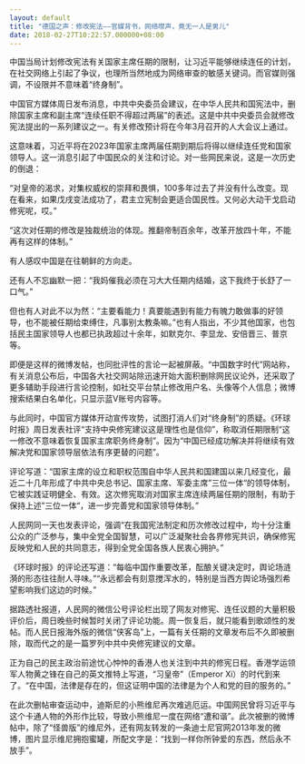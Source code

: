 ```yaml
---
layout: default
title: "德国之声：修改宪法——官媒背书，网络噤声，竟无一人是男儿"
date: 2018-02-27T10:22:57.000000+08:00
---
```


中国当局计划修改宪法有关国家主席任期的限制，让习近平能够继续连任的计划，在社交网络上引起了争议，也理所当然地成为网络审查的敏感关键词。而官媒则强调，不设限并不意味着“终身制”。

中国官方媒体周日发布消息，中共中央委员会建议，在中华人民共和国宪法中，删除国家主席和副主席“连续任职不得超过两届”的表述。这是中共中央委员会就修改宪法提出的一系列建议之一。有关修改预计将在今年3月召开的人大会议上通过。

这意味着，习近平将在2023年国家主席两届任期到期后将得以继续连任党和国家领导人。这一消息引起了中国民众的关注和讨论。对一些网民来说，这是一次历史的倒退：

“对皇帝的渴求，对集权威权的崇拜和畏惧，100多年过去了并没有什么改变。现在看来，如果戊戌变法成功了，君主立宪制会更适合国民性。又何必大动干戈启动修宪呢，哎。”

“这次对任期的修改是独裁统治的体现。推翻帝制百余年，改革开放四十年，不能再有这样的体制。”

有人感叹中国是在往朝鲜的方向走。

还有人不忘幽默一把：“我妈催我必须在习大大任期内结婚，这下我终于长舒了一口气。”

但也有人对此不以为然：“主要看能力！真要能遇到有能力有魄力敢做事的好领导，也不能被任期给束缚住，凡事别太教条嘛。”也有人指出，不少其他国家，也包括民主国家领导人也都已执政超过十余年，如默克尔、李显龙、安倍晋三、普京等。

即便是这样的微博发帖，也同批评性的言论一起被屏蔽。“中国数字时代”网站称，有关消息公布后，中国各大社交网站除迅速开始大面积删除网民议论外，还采取了更多辅助手段进行言论控制，如社交平台禁止修改用户名、头像等个人信息；微博搜索结果白名单化，只显示蓝V账号内容等。

与此同时，中国官方媒体开动宣传攻势，试图打消人们对“终身制”的质疑。《环球时报》周日发表社评“支持中央修宪建议这是理性也是信仰”，称取消任期限制“这一修改不意味着恢复国家主席职务终身制”。因为“中国已经成功解决并将继续有效解决党和国家领导层依法有序更替的问题”。

评论写道：“国家主席的设立和职权范围自中华人民共和国建国以来几经变化，最近二十几年形成了中共中央总书记、国家主席、军委主席”三位一体“的领导体制，它被实践证明健全、有效。这次修宪取消对国家主席连续两届任期的限制，有助于保持上述”三位一体“，进一步完善党和国家领导体制。”

人民网同一天也发表评论，强调“在我国宪法制定和历次修改过程中，均十分注重公众的广泛参与，集中全党全国智慧，可以广泛凝聚社会各界修宪共识，确保修宪反映党和人民的共同意志，得到全党全国各族人民衷心拥护。”

《环球时报》的评论还写道：“每临中国作重要改革，酝酿关键决定时，舆论场涟漪的形态往往耐人寻味。”“永远都会有刻意搅浑水的，特别是当西方舆论场强烈希望影响我们这边的时候。”

据路透社报道，人民网的微信公号评论栏出现了网友对修宪、连任议题的大量积极评价后，周日晚些时候暂时关闭了评论功能。周一恢复后，就只能看到歌颂性的发帖。而人民日报海外版的微信“侠客岛”上，一篇有关任期的文章发布后不久即被删除，取而代之的是一篇罗列中共中央修宪建议的文章。

正为自己的民主政治前途忧心忡忡的香港人也关注到中共的修宪日程。香港学运领军人物黄之锋在自己的英文推特上写道，“习皇帝”（Emperor Xi）的时代到来了。“在中国，法律是存在的，但这证明中国的法律是为个人和党的目的服务的。”

在此次删帖审查运动中，迪斯尼的小熊维尼再次难逃厄运。中国网民曾将习近平与这个卡通人物的外形作比较，导致小熊维尼一度在网络“遭和谐”。此次被删的微博帖中，除了“怪兽版”的维尼外，还有网友转发的一条迪士尼官网2013年发的微博，图片显示维尼拥抱蜜罐，所配文字是：“找到一样你所钟爱的东西，然后永不放手”。

